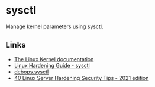 # sysctl

Manage kernel parameters using sysctl.

## Links

- [The Linux Kernel documentation](https://www.kernel.org/doc/html/latest/)
- [Linux Hardening Guide - sysctl](https://madaidans-insecurities.github.io/guides/linux-hardening.html#sysctl)
- [debops.sysctl](https://github.com/debops/debops/tree/master/ansible/roles/sysctl)
- [40 Linux Server Hardening Security Tips - 2021 edition](https://www.cyberciti.biz/tips/linux-security.html)
